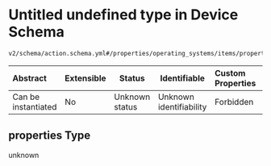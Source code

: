 # Untitled undefined type in Device Schema

```txt
v2/schema/action.schema.yml#/properties/operating_systems/items/properties/steps/items/properties/actions/items/oneOf/18/properties/core:download/properties/files/items/properties
```




| Abstract            | Extensible | Status         | Identifiable            | Custom Properties | Additional Properties | Access Restrictions | Defined In                                                           |
| :------------------ | ---------- | -------------- | ----------------------- | :---------------- | --------------------- | ------------------- | -------------------------------------------------------------------- |
| Can be instantiated | No         | Unknown status | Unknown identifiability | Forbidden         | Allowed               | none                | [device.schema.json\*](../device.schema.json "open original schema") |

## properties Type

unknown
